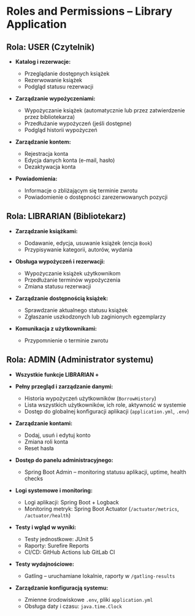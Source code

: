 #  Roles and Permissions – Library Application

## Rola: USER (Czytelnik)

- **Katalog i rezerwacje:**
  - Przeglądanie dostępnych książek
  - Rezerwowanie książek
  - Podgląd statusu rezerwacji

- **Zarządzanie wypożyczeniami:**
  - Wypożyczanie książek (automatycznie lub przez zatwierdzenie przez bibliotekarza)
  - Przedłużanie wypożyczeń (jeśli dostępne)
  - Podgląd historii wypożyczeń

- **Zarządzanie kontem:**
  - Rejestracja konta
  - Edycja danych konta (e-mail, hasło)
  - Dezaktywacja konta

- **Powiadomienia:**
  - Informacje o zbliżającym się terminie zwrotu
  - Powiadomienie o dostępności zarezerwowanych pozycji

## Rola: LIBRARIAN (Bibliotekarz)

- **Zarządzanie książkami:**
  - Dodawanie, edycja, usuwanie książek (encja `Book`)
  - Przypisywanie kategorii, autorów, wydania

- **Obsługa wypożyczeń i rezerwacji:**
  - Wypożyczanie książek użytkownikom
  - Przedłużanie terminów wypożyczenia
  - Zmiana statusu rezerwacji

- **Zarządzanie dostępnością książek:**
  - Sprawdzanie aktualnego statusu książek
  - Zgłaszanie uszkodzonych lub zaginionych egzemplarzy

- **Komunikacja z użytkownikami:**
  - Przypomnienie o terminie zwrotu

## Rola: ADMIN (Administrator systemu)

- **Wszystkie funkcje LIBRARIAN +**

- **Pełny przegląd i zarządzanie danymi:**
  - Historia wypożyczeń użytkowników (`BorrowHistory`)
  - Lista wszystkich użytkowników, ich role, aktywność w systemie
  - Dostęp do globalnej konfiguracji aplikacji (`application.yml`, `.env`)
    
- **Zarządzanie kontami:**
  - Dodaj, usuń i edytuj konto
  - Zmiana roli konta
  - Reset hasła

- **Dostęp do panelu administracyjnego:**
  - Spring Boot Admin – monitoring statusu aplikacji, uptime, health checks

- **Logi systemowe i monitoring:**
  - Logi aplikacji: Spring Boot + Logback
  - Monitoring metryk: Spring Boot Actuator (`/actuator/metrics`, `/actuator/health`)

- **Testy i wgląd w wyniki:**
  - Testy jednostkowe: JUnit 5
  - Raporty: Surefire Reports
  - CI/CD: GitHub Actions lub GitLab CI

- **Testy wydajnościowe:**
  - Gatling – uruchamiane lokalnie, raporty w `/gatling-results`

- **Zarządzanie konfiguracją systemu:**
  - Zmienne środowiskowe `.env`, pliki `application.yml`
  - Obsługa daty i czasu: `java.time.Clock`
